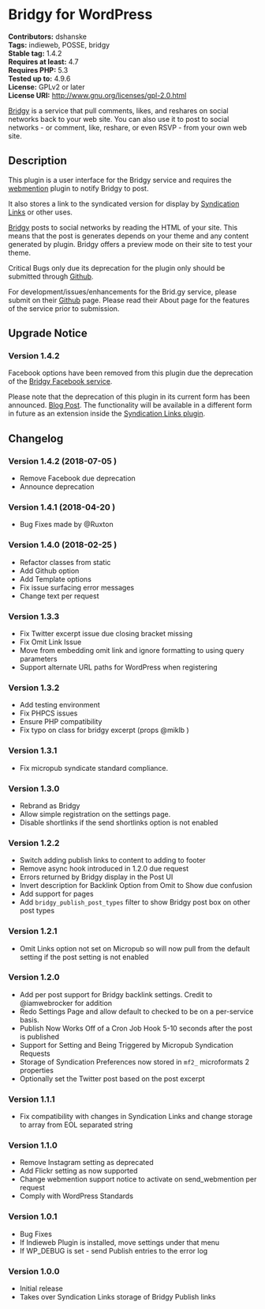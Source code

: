 # Bridgy for WordPress #
**Contributors:** dshanske  
**Tags:** indieweb, POSSE, bridgy  
**Stable tag:** 1.4.2  
**Requires at least:** 4.7  
**Requires PHP:** 5.3  
**Tested up to:** 4.9.6  
**License:** GPLv2 or later  
**License URI:** http://www.gnu.org/licenses/gpl-2.0.html  

[Bridgy](https://www.brid.gy) is a service that pull comments, likes, and reshares on social networks back to your web site. You can also use it to post to social networks - or comment, like, reshare, or even RSVP - from your own web site.

## Description ##

This plugin is a user interface for the Bridgy service and requires the [webmention](https://wordpress.org/plugins/webmention/) plugin to 
notify Bridgy to post. 

It also stores a link to the syndicated version for display by [Syndication Links](https://wordpress.org/plugins/syndication-links/) 
or other uses.

[Bridgy](https://www.brid.gy) posts to social networks by reading the HTML of your site. This means that the post is generates depends on your 
theme and any content generated by plugin. Bridgy offers a preview mode on their site to test your theme. 

Critical Bugs only due its deprecation for the plugin only should be submitted through [Github](https://github.com/dshanske/bridgy-publish).

For development/issues/enhancements for the Brid.gy service, please submit on their [Github](https://github.com/snarfed/bridgy) page. Please read their About page for the features of the service prior to submission.


## Upgrade Notice ##

### Version 1.4.2 ###

Facebook options have been removed from this plugin due the deprecation of the [Bridgy Facebook service](https://brid.gy/about#rip-facebook).

Please note that the deprecation of this plugin in its current form has been announced. [Blog Post](https://david.shanske.com/2018/04/28/deprecating-and-replacing-bridgy-publish-for-wordpress/). 
The functionality will be available in a different form in future as an extension inside the [Syndication Links plugin](https://wordpress.org/plugin/syndication-links).

## Changelog ##

### Version 1.4.2 (2018-07-05 ) ###
* Remove Facebook due deprecation
* Announce deprecation

### Version 1.4.1 (2018-04-20 ) ###
* Bug Fixes made by @Ruxton

### Version 1.4.0 (2018-02-25 ) ###
* Refactor classes from static
* Add Github option
* Add Template options
* Fix issue surfacing error messages
* Change text per request
### Version 1.3.3 ###
* Fix Twitter excerpt issue due closing bracket missing
* Fix Omit Link Issue
* Move from embedding omit link and ignore formatting to using query parameters
* Support alternate URL paths for WordPress when registering
### Version 1.3.2 ###
* Add testing environment
* Fix PHPCS issues
* Ensure PHP compatibility
* Fix typo on class for bridgy excerpt (props @miklb )
### Version 1.3.1 ###
* Fix micropub syndicate standard compliance.
### Version 1.3.0 ###
* Rebrand as Bridgy
* Allow simple registration on the settings page.
* Disable shortlinks if the send shortlinks option is not enabled
### Version 1.2.2 ###
* Switch adding publish links to content to adding to footer
* Remove async hook introduced in 1.2.0 due request
* Errors returned by Bridgy display in the Post UI
* Invert description for Backlink Option from Omit to Show due confusion
* Add support for pages
* Add `bridgy_publish_post_types` filter to show Bridgy post box on other post types
### Version 1.2.1 ###
* Omit Links option not set on Micropub so will now pull from the default setting if the post setting is not enabled
### Version 1.2.0 ###
* Add per post support for Bridgy backlink settings. Credit to @iamwebrocker for addition
* Redo Settings Page and allow default to checked to be on a per-service basis.
* Publish Now Works Off of a Cron Job Hook 5-10 seconds after the post is published
* Support for Setting and Being Triggered by Micropub Syndication Requests
* Storage of Syndication Preferences now stored in `mf2_` microformats 2 properties
* Optionally set the Twitter post based on the post excerpt
### Version 1.1.1 ###
* Fix compatibility with changes in Syndication Links and change storage to array from EOL separated string
### Version 1.1.0 ###
* Remove Instagram setting as deprecated
* Add Flickr setting as now supported
* Change webmention support notice to activate on send_webmention per request
* Comply with WordPress Standards
### Version 1.0.1 ###
* Bug Fixes
* If Indieweb Plugin is installed, move settings under that menu
* If WP_DEBUG is set - send Publish entries to the error log
### Version 1.0.0 ###
* Initial release
* Takes over Syndication Links storage of Bridgy Publish links
